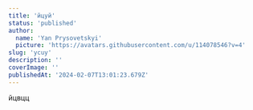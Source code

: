 ```yaml
---
title: 'йцуй'
status: 'published'
author:
  name: 'Yan Prysovetskyi'
  picture: 'https://avatars.githubusercontent.com/u/114078546?v=4'
slug: 'ycuy'
description: ''
coverImage: ''
publishedAt: '2024-02-07T13:01:23.679Z'
---
```


йцвцц